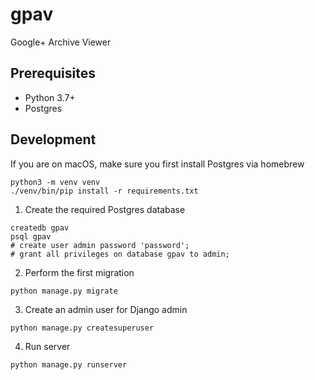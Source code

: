 # gpav
Google+ Archive Viewer

## Prerequisites
* Python 3.7+
* Postgres

## Development
If you are on macOS, make sure you first install Postgres via homebrew

```
python3 -m venv venv
./venv/bin/pip install -r requirements.txt
```

1. Create the required Postgres database
```
createdb gpav
psql gpav
# create user admin password 'password';
# grant all privileges on database gpav to admin;
```

2. Perform the first migration
```
python manage.py migrate
```

3. Create an admin user for Django admin
```
python manage.py createsuperuser
```

4. Run server
```
python manage.py runserver
```